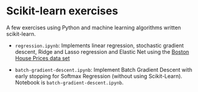 # Scikit-learn exercises

A few exercises using Python and machine learning algorithms written scikit-learn.

 * `regression.ipynb`: Implements linear regression, stochastic gradient descent, Ridge and Lasso regression and Elastic Net using the [Boston House Prices data set](https://www.kaggle.com/vikrishnan/boston-house-prices)

 *  `batch-gradient-descent.ipynb`: Implement Batch Gradient Descent with early stopping for Softmax Regression (without using Scikit-Learn). Notebook is `batch-gradient-descent.ipynb`.
